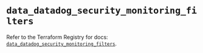 # `data_datadog_security_monitoring_filters`

Refer to the Terraform Registry for docs: [`data_datadog_security_monitoring_filters`](https://registry.terraform.io/providers/datadog/datadog/3.52.0/docs/data-sources/security_monitoring_filters).
